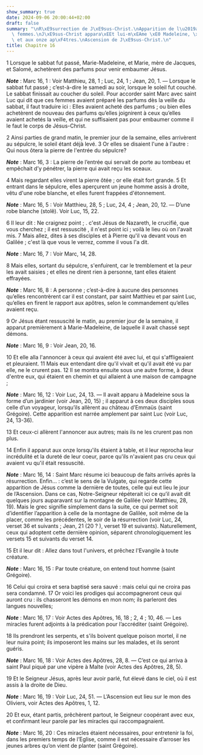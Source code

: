 ```yaml
---
show_summary: true
date: 2024-09-06 20:00:44+02:00
draft: false
summary: "\nR\xE9surrection de J\xE9sus-Christ.\nApparition de l\u2019ange aux saintes\
  \ femmes.\nJ\xE9sus-Christ appara\xEEt lui-m\xEAme \xE0 Madeleine, \xE0 deux disciples\
  \ et aux onze ap\xF4tres.\nAscension de J\xE9sus-Christ.\n"
title: Chapitre 16
---
```





1 Lorsque le sabbat fut passé, Marie-Madeleine, et Marie, mère de Jacques, et Salomé, achetèrent des parfums pour venir embaumer Jésus.

***Note*** :  Marc 16, 1 : Voir Matthieu, 28, 1 ; Luc, 24, 1 ; Jean, 20, 1. ― Lorsque le sabbat fut passé ; c’est-à-dire le samedi au soir, lorsque le soleil fut couché. Le sabbat finissait au coucher du soleil. Pour accorder saint Marc avec saint Luc qui dit que ces femmes avaient préparé les parfums dès la veille du sabbat, il faut traduire ici : Elles avaient acheté des parfums ; ou bien elles achetèrent de nouveau des parfums qu’elles joignirent à ceux qu’elles avaient achetés la veille, et qui ne suffisaient pas pour embaumer comme il le faut le corps de Jésus-Christ.

2 Ainsi parties de grand matin, le premier jour de la semaine, elles arrivèrent au sépulcre, le soleil étant déjà levé. 3 Or elles se disaient l'une à l'autre : Qui nous ôtera la pierre de l'entrée du sépulcre?

***Note*** :  Marc 16, 3 : La pierre de l’entrée qui servait de porte au tombeau et empêchait d’y pénétrer, la pierre qui avait reçu les sceaux.

4 Mais regardant elles virent la pierre ôtée ; or elle était fort grande. 5 Et entrant dans le sépulcre, elles aperçurent un jeune homme assis à droite, vêtu d'une robe blanche, et elles furent frappées d'étonnement.

***Note*** :  Marc 16, 5 : Voir Matthieu, 28, 5 ; Luc, 24, 4 ; Jean, 20, 12. ― D’une robe blanche (stolê). Voir Luc, 15, 22.

6 Il leur dit : Ne craignez point ; . c'est Jésus de Nazareth, le crucifié, que vous cherchez ; il est ressuscité , il n'est point ici ; voilà le lieu où on l'avait mis. 7 Mais allez, dites à ses disciples et à Pierre qu'il va devant vous en Galilée ; c'est là que vous le verrez, comme il vous l'a dit.

***Note*** :  Marc 16, 7 : Voir Marc, 14, 28.

8 Mais elles, sortant du sépulcre, s'enfuirent, car le tremblement et la peur les avait saisies ; et elles ne dirent rien à personne, tant elles étaient effrayées.

***Note*** :  Marc 16, 8 : A personne ; c’est-à-dire à aucune des personnes qu’elles rencontrèrent car il est constant, par saint Matthieu et par saint Luc, qu’elles en firent le rapport aux apôtres, selon le commandement qu’elles avaient reçu.


9 Or Jésus étant ressuscité le matin, au premier jour de la semaine, il apparut premièrement à Marie-Madeleine, de laquelle il avait chassé sept démons.

***Note*** :  Marc 16, 9 : Voir Jean, 20, 16.

10 Et elle alla l'annoncer à ceux qui avaient été avec lui, et qui s'affligeaient et pleuraient. 11 Mais eux entendant dire qu'il vivait et qu'il avait été vu par elle, ne le crurent pas. 12 Il se montra ensuite sous une autre forme, à deux d'entre eux, qui étaient en chemin et qui allaient à une maison de campagne ;

***Note*** :  Marc 16, 12 : Voir Luc, 24, 13. ― Il avait apparu à Madeleine sous la forme d’un jardinier (voir Jean, 20, 15) ; il apparut à ces deux disciples sous celle d’un voyageur, lorsqu’ils allèrent au château d’Emmaüs (saint Grégoire). Cette apparition est narrée amplement par saint Luc (voir Luc, 24, 13-36).

13 Et ceux-ci allèrent l'annoncer aux autres; mais ils ne les crurent pas non plus.


14 Enfin il apparut aux onze lorsqu'ils étaient à table, et il leur reprocha leur incrédulité et la dureté de leur coeur, parce qu'ils n'avaient pas cru ceux qui avaient vu qu'il était ressuscité.

***Note*** :  Marc 16, 14 : Saint Marc résume ici beaucoup de faits arrivés après la résurrection. Enfin… : c’est le sens de la Vulgate, qui regarde cette apparition de Jésus comme la dernière de toutes, celle qui eut lieu le jour de l’Ascension. Dans ce cas, Notre-Seigneur répéterait ici ce qu’il avait dit quelques jours auparavant sur la montagne de Galilée (voir Matthieu, 28, 19). Mais le grec signifie simplement dans la suite, ce qui permet soit d’identifier l’apparition à celle de la montagne de Galilée, soit même de la placer, comme les précédentes, le soir de la résurrection (voir Luc, 24, verset 36 et suivants ; Jean, 21 (20 ? ), verset 19 et suivants). Naturellement, ceux qui adoptent cette dernière opinion, séparent chronologiquement les versets 15 et suivants du verset 14.


15 Et il leur dit : Allez dans tout l'univers, et prêchez l'Evangile à toute créature.

***Note*** :  Marc 16, 15 : Par toute créature, on entend tout homme (saint Grégoire).

16 Celui qui croira et sera baptisé sera sauvé : mais celui qui ne croira pas sera condamné. 17 Or voici les prodiges qui accompagneront ceux qui auront cru : ils chasseront les démons en mon nom; ils parleront des langues nouvelles;

***Note*** :  Marc 16, 17 : Voir Actes des Apôtres, 16, 18 ; 2, 4 ; 10, 46. ― Les miracles furent adjoints à la prédication pour l’accréditer (saint Grégoire).

18 Ils prendront les serpents, et s'ils boivent quelque poison mortel, il ne leur nuira point; ils imposeront les mains sur les malades, et ils seront guéris.

***Note*** :  Marc 16, 18 : Voir Actes des Apôtres, 28, 8. ― C’est ce qui arriva à saint Paul piqué par une vipère à Malte (voir Actes des Apôtres, 28, 5).


19 Et le Seigneur Jésus, après leur avoir parlé, fut élevé dans le ciel, où il est assis à la droite de Dieu.

***Note*** :  Marc 16, 19 : Voir Luc, 24, 51. ― L’Ascension eut lieu sur le mon des Oliviers, voir Actes des Apôtres, 1, 12.

20 Et eux, étant partis, prêchèrent partout, le Seigneur coopérant avec eux, et confirmant leur parole par les miracles qui raccompagnaient.

***Note*** :  Marc 16, 20 : Ces miracles étaient nécessaires, pour entretenir la foi, dans les premiers temps de l’Eglise, comme il est nécessaire d’arroser les jeunes arbres qu’on vient de planter (saint Grégoire).
